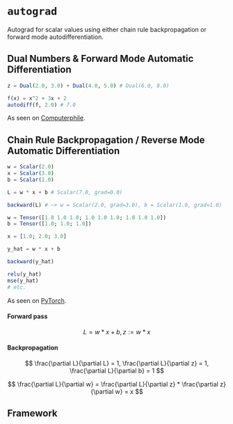 # `autograd`

Autograd for scalar values using either chain rule backpropagation or forward mode autodifferentiation.

## Dual Numbers & Forward Mode Automatic Differentiation

```jl
z = Dual(2.0, 3.0) + Dual(4.0, 5.0) # Dual(6.0, 8.0)

f(x) = x^2 + 3x + 2
autodiff(f, 2.0) # 7.0
```

As seen on [Computerphile](https://www.youtube.com/watch?v=QwFLA5TrviI).

## Chain Rule Backpropagation / Reverse Mode Automatic Differentiation

```jl
w = Scalar(2.0)
x = Scalar(3.0)
b = Scalar(1.0)

L = w * x + b # Scalar(7.0, grad=0.0)

backward(L) # ~> w = Scalar(2.0, grad=3.0), b = Scalar(1.0, grad=1.0)
```

```jl
w = Tensor([1.0 1.0 1.0; 1.0 1.0 1.0; 1.0 1.0 1.0])
b = Tensor([1.0; 1.0; 1.0])

x = [1.0; 2.0; 3.0]

y_hat = w * x + b

backward(y_hat)

relu(y_hat)
mse(y_hat)
# etc.
```

As seen on [PyTorch](https://pytorch.org).

#### Forward pass

$$
L = w * x + b, z:= w * x
$$

#### Backpropagation

$$
\frac{\partial L}{\partial L} = 1, \frac{\partial L}{\partial z} = 1, \frac{\partial L}{\partial b} = 1
$$

$$
\frac{\partial L}{\partial w} = \frac{\partial L}{\partial z} * \frac{\partial z}{\partial w} = x
$$

## Framework
